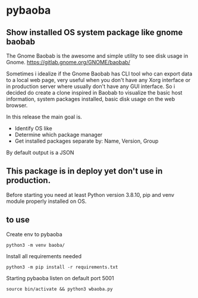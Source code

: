 # pybaoba
## Show installed OS system package like gnome baobab

The Gnome Baobab is the awesome and simple utility to
see disk usage in Gnome.
https://gitlab.gnome.org/GNOME/baobab/

Sometimes i idealize if the Gnome Baobab has CLI tool
who can export data to a local web page, very useful
when you don't have any Xorg interface or in production
server where usually don't have any GUI interface.
So i decided do create a clone inspired in Baobab 
to visualize the basic host information, system packages
installed, basic disk usage on the web browser.


In this release the main goal is.
- Identify OS like
- Determine which package manager
- Get installed packages separate by: Name, Version, Group

By default output is a JSON


## This package is in deploy yet don't use in production.

Before starting you need at least Python version 3.8.10, pip and venv module 
properly installed on OS.

## to use

Create env to pybaoba

```
python3 -m venv baoba/
```

Install all requirements needed

```
python3 -m pip install -r requirements.txt
```

Starting pybaoba listen on default port 5001

```
source bin/activate && python3 wbaoba.py
```